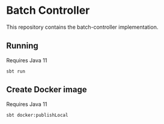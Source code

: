 # Batch Controller
This repository contains the batch-controller implementation.

## Running
Requires Java 11
```
sbt run
```

## Create Docker image
Requires Java 11
```
sbt docker:publishLocal
```
